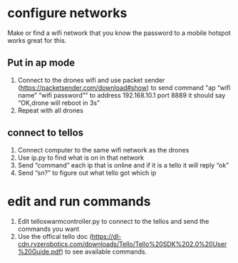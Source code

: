 # configure networks
Make or find a wifi network that you know the password to a mobile hotspot works great for this.

## Put in ap mode
1. Connect to the drones wifi and use packet sender (https://packetsender.com/download#show) to send command "ap “wifi name” “wifi password”" to address 192.168.10.1 port 8889 it should say “OK,drone will reboot in 3s”
2. Repeat with all drones 

## connect to tellos
1. Connect computer to the same wifi network as the drones 
2. Use ip.py to find what is on in that network
3. Send “command” each ip that is online and if it is a tello it will reply “ok”
4. Send “sn?” to figure out what tello got which ip

# edit and run commands
1. Edit telloswarmcontroller.py to connect to the tellos and send the commands you want
2. Use the offical tello doc (https://dl-cdn.ryzerobotics.com/downloads/Tello/Tello%20SDK%202.0%20User%20Guide.pdf) to see available commands.
